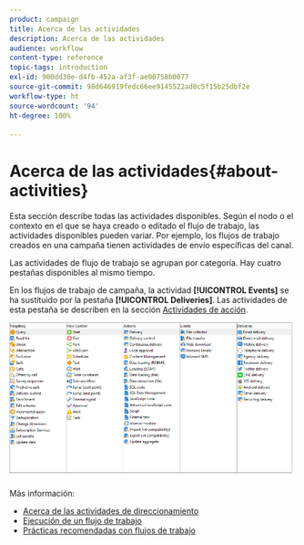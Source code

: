 ```yaml
---
product: campaign
title: Acerca de las actividades
description: Acerca de las actividades
audience: workflow
content-type: reference
topic-tags: introduction
exl-id: 900dd30e-d4fb-452a-af3f-ae00758b0077
source-git-commit: 98d646919fedc66ee9145522ad0c5f15b25dbf2e
workflow-type: ht
source-wordcount: '94'
ht-degree: 100%

---
```


# Acerca de las actividades{#about-activities}

Esta sección describe todas las actividades disponibles. Según el nodo o el contexto en el que se haya creado o editado el flujo de trabajo, las actividades disponibles pueden variar. Por ejemplo, los flujos de trabajo creados en una campaña tienen actividades de envío específicas del canal.

Las actividades de flujo de trabajo se agrupan por categoría. Hay cuatro pestañas disponibles al mismo tiempo.

En los flujos de trabajo de campaña, la actividad **[!UICONTROL Events]** se ha sustituido por la pestaña **[!UICONTROL Deliveries]**. Las actividades de esta pestaña se describen en la sección [Actividades de acción](../../workflow/using/about-action-activities.md).

![](assets/wf-activity-tabs.png)

Más información:

* [Acerca de las actividades de direccionamiento](../../workflow/using/about-targeting-activities.md)
* [Ejecución de un flujo de trabajo](../../workflow/using/starting-a-workflow.md)
* [Prácticas recomendadas con flujos de trabajo](../../workflow/using/workflow-best-practices.md)

